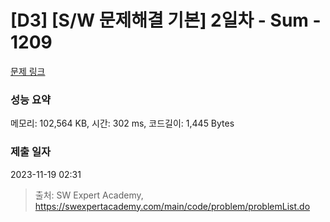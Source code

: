 # [D3] [S/W 문제해결 기본] 2일차 - Sum - 1209 

[문제 링크](https://swexpertacademy.com/main/code/problem/problemDetail.do?contestProbId=AV13_BWKACUCFAYh) 

### 성능 요약

메모리: 102,564 KB, 시간: 302 ms, 코드길이: 1,445 Bytes

### 제출 일자

2023-11-19 02:31



> 출처: SW Expert Academy, https://swexpertacademy.com/main/code/problem/problemList.do